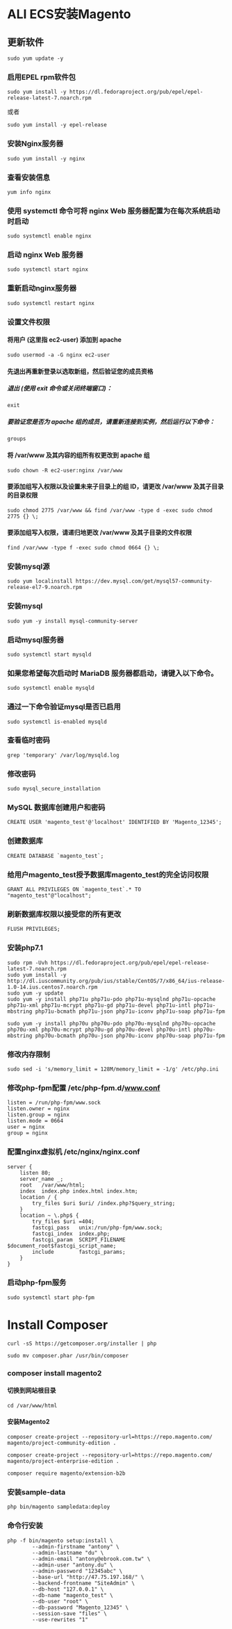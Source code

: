 # ALI ECS安装Magento
## 更新软件
```shell
sudo yum update -y
```
### 启用EPEL rpm软件包
```shell
sudo yum install -y https://dl.fedoraproject.org/pub/epel/epel-release-latest-7.noarch.rpm
```
或者
```shell
sudo yum install -y epel-release
```
### 安装Nginx服务器
```shell
sudo yum install -y nginx
```
### 查看安装信息
```shell
yum info nginx
```
### 使用 systemctl 命令可将 nginx Web 服务器配置为在每次系统启动时启动
```shell
sudo systemctl enable nginx
```
### 启动 nginx Web 服务器
```shell
sudo systemctl start nginx
```
### 重新启动nginx服务器
```shell
sudo systemctl restart nginx
```
### 设置文件权限
#### 将用户 (这里指 ec2-user) 添加到 apache
```shell
sudo usermod -a -G nginx ec2-user
```
#### 先退出再重新登录以选取新组，然后验证您的成员资格
##### 退出 (使用 exit 命令或关闭终端窗口)：
```shell
exit
```
##### 要验证您是否为 apache 组的成员，请重新连接到实例，然后运行以下命令：
```shell
groups
```
#### 将 /var/www 及其内容的组所有权更改到 apache 组
```shell
sudo chown -R ec2-user:nginx /var/www
```
#### 要添加组写入权限以及设置未来子目录上的组 ID，请更改 /var/www 及其子目录的目录权限
```shell
sudo chmod 2775 /var/www && find /var/www -type d -exec sudo chmod 2775 {} \;
```
#### 要添加组写入权限，请递归地更改 /var/www 及其子目录的文件权限
```shell
find /var/www -type f -exec sudo chmod 0664 {} \;
```

### 安装mysql源
```shell
sudo yum localinstall https://dev.mysql.com/get/mysql57-community-release-el7-9.noarch.rpm
```
### 安装mysql
```shell
sudo yum -y install mysql-community-server
```
### 启动mysql服务器
```shell
sudo systemctl start mysqld
```
### 如果您希望每次启动时 MariaDB 服务器都启动，请键入以下命令。
```shell
sudo systemctl enable mysqld
```
### 通过一下命令验证mysql是否已启用
```shell
sudo systemctl is-enabled mysqld
```
### 查看临时密码
```shell
grep 'temporary' /var/log/mysqld.log
```
### 修改密码
```shell
sudo mysql_secure_installation
```
### MySQL 数据库创建用户和密码
```shell
CREATE USER 'magento_test'@'localhost' IDENTIFIED BY 'Magento_12345';
```
### 创建数据库
```shell
CREATE DATABASE `magento_test`;
```
###  给用户magento_test授予数据库magento_test的完全访问权限
```shell
GRANT ALL PRIVILEGES ON `magento_test`.* TO "magento_test"@"localhost";
```
### 刷新数据库权限以接受您的所有更改
```shell
FLUSH PRIVILEGES;
```

### 安装php7.1
```shell
sudo rpm -Uvh https://dl.fedoraproject.org/pub/epel/epel-release-latest-7.noarch.rpm
sudo yum install -y http://dl.iuscommunity.org/pub/ius/stable/CentOS/7/x86_64/ius-release-1.0-14.ius.centos7.noarch.rpm
sudo yum -y update
sudo yum -y install php71u php71u-pdo php71u-mysqlnd php71u-opcache php71u-xml php71u-mcrypt php71u-gd php71u-devel php71u-intl php71u-mbstring php71u-bcmath php71u-json php71u-iconv php71u-soap php71u-fpm
```
```shell
sudo yum -y install php70u php70u-pdo php70u-mysqlnd php70u-opcache php70u-xml php70u-mcrypt php70u-gd php70u-devel php70u-intl php70u-mbstring php70u-bcmath php70u-json php70u-iconv php70u-soap php71u-fpm
```
### 修改内存限制
```shell
sudo sed -i 's/memory_limit = 128M/memory_limit = -1/g' /etc/php.ini
```

### 修改php-fpm配置 /etc/php-fpm.d/www.conf
```shell
listen = /run/php-fpm/www.sock
listen.owner = nginx
listen.group = nginx
listen.mode = 0664
user = nginx
group = nginx
```

### 配置nginx虚拟机 /etc/nginx/nginx.conf
```shell
server {
    listen 80;
    server_name _;
    root   /var/www/html;
    index  index.php index.html index.htm;
    location / {
        try_files $uri $uri/ /index.php?$query_string;
    }
    location ~ \.php$ {
        try_files $uri =404;
        fastcgi_pass   unix:/run/php-fpm/www.sock;
        fastcgi_index  index.php;
        fastcgi_param  SCRIPT_FILENAME  $document_root$fastcgi_script_name;
        include        fastcgi_params;
    }
}
```
### 启动php-fpm服务
```shell
sudo systemctl start php-fpm
```

# Install Composer
```shell
curl -sS https://getcomposer.org/installer | php
```
```shell
sudo mv composer.phar /usr/bin/composer
```

### composer install magento2
#### 切换到网站根目录
```shell
cd /var/www/html
```
#### 安装Magento2
```shell
composer create-project --repository-url=https://repo.magento.com/ magento/project-community-edition .
```
```shell
composer create-project --repository-url=https://repo.magento.com/ magento/project-enterprise-edition .
```
```shell
composer require magento/extension-b2b
```
### 安装sample-data
```shell
php bin/magento sampledata:deploy
```
### 命令行安装
```shell
php -f bin/magento setup:install \
        --admin-firstname "antony" \
        --admin-lastname "du" \
        --admin-email "antony@ebrook.com.tw" \
        --admin-user "antony.du" \
        --admin-password "12345abc" \
        --base-url "http://47.75.197.168/" \
        --backend-frontname "SiteAdmin" \
        --db-host "127.0.0.1" \
        --db-name "magento_test" \
        --db-user "root" \
        --db-password "Magento_12345" \
        --session-save "files" \
        --use-rewrites "1"
```